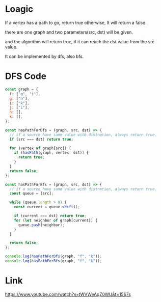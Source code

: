 # Loagic

If a vertex has a path to go, return true
otherwise, It will return a false.

there are one graph and two parameters(src, dst) will be given.

and the algorithm will return true, if it can reach the dst value from the src value.

It can be implemented by dfs, also bfs.

# DFS Code

```Javascript
const graph = {
  f: ["g", "i"],
  g: ["h"],
  i: ["k"],
  j: ["i"],
  h: [],
  k: [],
};

const hasPathForDfs = (graph, src, dst) => {
  // if a source have same value with distnation, always return true.
  if (src === dst) return true;

  for (vertex of graph[src]) {
    if (hasPath(graph, vertex, dst)) {
      return true;
    }
  }
  return false;
};

const hasPathForBfs = (graph, src, dst) => {
  // if a source have same value with distnation, always return true.
  const queue = [src];

  while (queue.length > 0) {
    const current = queue.shift();

    if (current === dst) return true;
    for (let neighbor of graph[current]) {
      queue.push(neighbor);
    }
  }

  return false;
};

console.log(hasPathForDfs(graph, "f", "k"));
console.log(hasPathForBfs(graph, "f", "k"));

```

# Link

https://www.youtube.com/watch?v=tWVWeAqZ0WU&t=1567s
